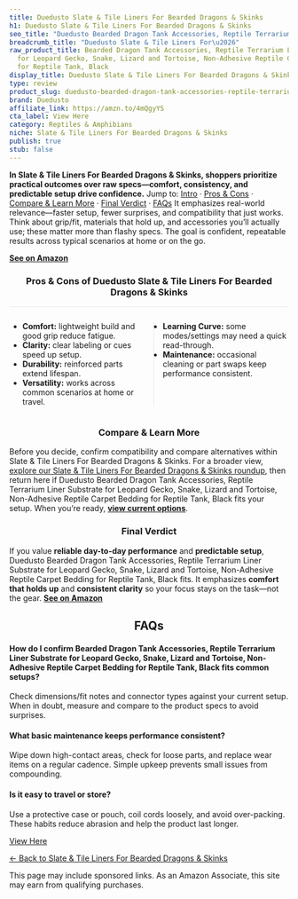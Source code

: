 ```yaml
---
title: Duedusto Slate & Tile Liners For Bearded Dragons & Skinks
h1: Duedusto Slate & Tile Liners For Bearded Dragons & Skinks
seo_title: "Duedusto Bearded Dragon Tank Accessories, Reptile Terrarium\u2026"
breadcrumb_title: "Duedusto Slate & Tile Liners For\u2026"
raw_product_title: Bearded Dragon Tank Accessories, Reptile Terrarium Liner Substrate
  for Leopard Gecko, Snake, Lizard and Tortoise, Non-Adhesive Reptile Carpet Bedding
  for Reptile Tank, Black
display_title: Duedusto Slate & Tile Liners For Bearded Dragons & Skinks
type: review
product_slug: duedusto-bearded-dragon-tank-accessories-reptile-terrarium-liner-substr-a9cb8d7a
brand: Duedusto
affiliate_link: https://amzn.to/4mQgyYS
cta_label: View Here
category: Reptiles & Amphibians
niche: Slate & Tile Liners For Bearded Dragons & Skinks
publish: true
stub: false
---
```


<div id="intro" class="full-width"><p><strong>In Slate & Tile Liners For Bearded Dragons & Skinks, shoppers prioritize practical outcomes over raw specs&mdash;comfort, consistency, and predictable setup drive confidence.</strong> Jump to: <a href="#intro">Intro</a> · <a href="#pros-cons">Pros &amp; Cons</a> · <a href="#compare-more">Compare &amp; Learn More</a> · <a href="#verdict">Final Verdict</a> · <a href="#faqs">FAQs</a> It emphasizes real-world relevance&mdash;faster setup, fewer surprises, and compatibility that just works. Think about grip/fit, materials that hold up, and accessories you’ll actually use; these matter more than flashy specs. The goal is confident, repeatable results across typical scenarios at home or on the go.</p><p><a href="https://amzn.to/4mQgyYS" rel="nofollow sponsored noopener" target="_blank"><strong>See on Amazon</strong></a></p></div>
<h3 id="pros-cons" style="text-align:center;">Pros &amp; Cons of Duedusto Slate & Tile Liners For Bearded Dragons & Skinks</h3>
<div class="pc-grid" style="display:grid;grid-template-columns:1fr 1fr;gap:16px;border-top:1px solid #e5e7eb;padding-top:12px;">
  <ul>
    <li><strong>Comfort:</strong> lightweight build and good grip reduce fatigue.</li>
    <li><strong>Clarity:</strong> clear labeling or cues speed up setup.</li>
    <li><strong>Durability:</strong> reinforced parts extend lifespan.</li>
    <li><strong>Versatility:</strong> works across common scenarios at home or travel.</li>
  </ul>
  <ul style="border-left:1px solid #e5e7eb;padding-left:16px;">
    <li><strong>Learning Curve:</strong> some modes/settings may need a quick read-through.</li>
    <li><strong>Maintenance:</strong> occasional cleaning or part swaps keep performance consistent.</li>
  </ul>
</div>


<h3 id="compare-more" style="text-align:center;">Compare &amp; Learn More</h3>
<p>Before you decide, confirm compatibility and compare alternatives within Slate & Tile Liners For Bearded Dragons & Skinks. For a broader view, <a href="#">explore our Slate & Tile Liners For Bearded Dragons & Skinks roundup</a>, then return here if Duedusto Bearded Dragon Tank Accessories, Reptile Terrarium Liner Substrate for Leopard Gecko, Snake, Lizard and Tortoise, Non-Adhesive Reptile Carpet Bedding for Reptile Tank, Black fits your setup. When you’re ready, <a href="https://amzn.to/4mQgyYS" rel="nofollow sponsored noopener" target="_blank"><strong>view current options</strong></a>.</p>

<h3 id="verdict" style="text-align:center;">Final Verdict</h3>
<p>If you value <strong>reliable day-to-day performance</strong> and <strong>predictable setup</strong>, Duedusto Bearded Dragon Tank Accessories, Reptile Terrarium Liner Substrate for Leopard Gecko, Snake, Lizard and Tortoise, Non-Adhesive Reptile Carpet Bedding for Reptile Tank, Black fits. It emphasizes <strong>comfort that holds up</strong> and <strong>consistent clarity</strong> so your focus stays on the task&mdash;not the gear. <a href="https://amzn.to/4mQgyYS" rel="nofollow sponsored noopener" target="_blank"><strong>See on Amazon</strong></a></p>

<h2 id="faqs" style="text-align:center;">FAQs</h2>
<h4><strong>How do I confirm Bearded Dragon Tank Accessories, Reptile Terrarium Liner Substrate for Leopard Gecko, Snake, Lizard and Tortoise, Non-Adhesive Reptile Carpet Bedding for Reptile Tank, Black fits common setups?</strong></h4>
<p>Check dimensions/fit notes and connector types against your current setup. When in doubt, measure and compare to the product specs to avoid surprises.</p>
<h4><strong>What basic maintenance keeps performance consistent?</strong></h4>
<p>Wipe down high-contact areas, check for loose parts, and replace wear items on a regular cadence. Simple upkeep prevents small issues from compounding.</p>
<h4><strong>Is it easy to travel or store?</strong></h4>
<p>Use a protective case or pouch, coil cords loosely, and avoid over-packing. These habits reduce abrasion and help the product last longer.</p>

<p><a class="btn" href="https://amzn.to/4mQgyYS" target="_blank" rel="nofollow sponsored noopener">View Here</a></p>
<p><a href="/roundups/reptiles-amphibians/slate-tile-liners-for-bearded-dragons-skinks/">← Back to Slate & Tile Liners For Bearded Dragons & Skinks</a></p>
<aside class="disclosure">This page may include sponsored links. As an Amazon Associate, this site may earn from qualifying purchases.</aside>
